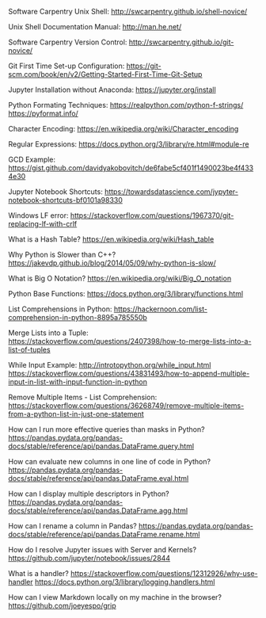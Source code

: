 
Software Carpentry Unix Shell:
http://swcarpentry.github.io/shell-novice/

Unix Shell Documentation Manual:
http://man.he.net/

Software Carpentry Version Control:
http://swcarpentry.github.io/git-novice/

Git First Time Set-up Configuration:
https://git-scm.com/book/en/v2/Getting-Started-First-Time-Git-Setup

Jupyter Installation without Anaconda:
https://jupyter.org/install

Python Formating Techniques:
https://realpython.com/python-f-strings/
https://pyformat.info/ 

Character Encoding:
https://en.wikipedia.org/wiki/Character_encoding

Regular Expressions:
https://docs.python.org/3/library/re.html#module-re

GCD Example:
https://gist.github.com/davidyakobovitch/de6fabe5cf401f1490023be4f4334e30

Jupyter Notebook Shortcuts:
https://towardsdatascience.com/jypyter-notebook-shortcuts-bf0101a98330

Windows LF error:
https://stackoverflow.com/questions/1967370/git-replacing-lf-with-crlf

What is a Hash Table?
https://en.wikipedia.org/wiki/Hash_table

Why Python is Slower than C++?
https://jakevdp.github.io/blog/2014/05/09/why-python-is-slow/

What is Big O Notation?
https://en.wikipedia.org/wiki/Big_O_notation

Python Base Functions:
https://docs.python.org/3/library/functions.html

List Comprehensions in Python:
https://hackernoon.com/list-comprehension-in-python-8895a785550b

Merge Lists into a Tuple:
https://stackoverflow.com/questions/2407398/how-to-merge-lists-into-a-list-of-tuples

While Input Example:
http://introtopython.org/while_input.html
https://stackoverflow.com/questions/43831493/how-to-append-multiple-input-in-list-with-input-function-in-python

Remove Multiple Items - List Comprehension:
https://stackoverflow.com/questions/36268749/remove-multiple-items-from-a-python-list-in-just-one-statement

How can I run more effective queries than masks in Python? 
https://pandas.pydata.org/pandas-docs/stable/reference/api/pandas.DataFrame.query.html

How can evaluate new columns in one line of code in Python?
https://pandas.pydata.org/pandas-docs/stable/reference/api/pandas.DataFrame.eval.html

How can I display multiple descriptors in Python?
https://pandas.pydata.org/pandas-docs/stable/reference/api/pandas.DataFrame.agg.html

How can I rename a column in Pandas?
https://pandas.pydata.org/pandas-docs/stable/reference/api/pandas.DataFrame.rename.html

How do I resolve Jupyter issues with Server and Kernels?
https://github.com/jupyter/notebook/issues/2844

What is a handler?
https://stackoverflow.com/questions/12312926/why-use-handler
https://docs.python.org/3/library/logging.handlers.html

How can I view Markdown locally on my machine in the browser?
https://github.com/joeyespo/grip

